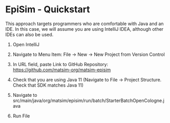 # EpiSim - Quickstart

This approach targets programmers who are comfortable with Java and an
IDE. In this case, we will assume you are using IntelliJ IDEA, although
other IDEs can also be used.

1.  Open IntelliJ

2.  Navigate to Menu Item: File → New → New Project from Version
    Control

3.  In URL field, paste Link to GitHub Repository:
    <https://github.com/matsim-org/matsim-episim>

4.  Check that you are using Java 11 (Navigate to File → Project
    Structure. Check that SDK matches Java 11)

5.  Navigate to
    src/main/java/org/matsim/episim/run/batch/StarterBatchOpenCologne.java

6.  Run File